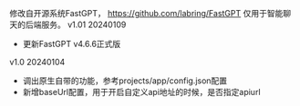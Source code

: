 修改自开源系统FastGPT， https://github.com/labring/FastGPT
仅用于智能聊天的后端服务。
v1.01 20240109
* 更新FastGPT v4.6.6正式版
   
v1.0 20240104
* 调出原生自带的功能，参考projects/app/config.json配置
* 新增baseUrl配置，用于开启自定义api地址的时候，是否指定apiurl
